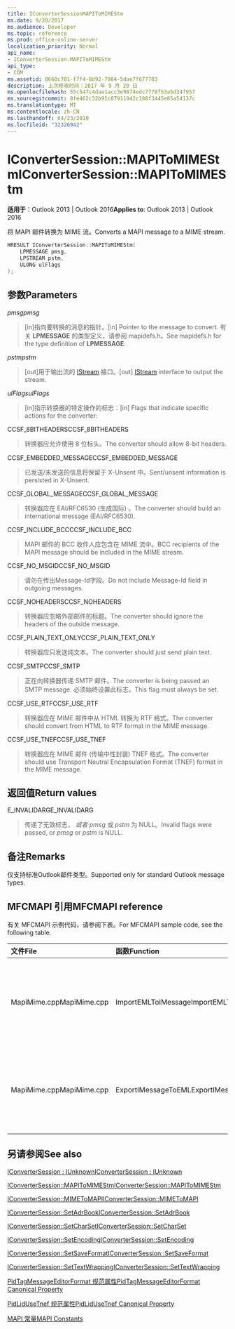 ```yaml
---
title: IConverterSessionMAPIToMIMEStm
ms.date: 9/20/2017
ms.audience: Developer
ms.topic: reference
ms.prod: office-online-server
localization_priority: Normal
api_name:
- IConverterSession.MAPIToMIMEStm
api_type:
- COM
ms.assetid: 8660c701-f7f4-8d92-7984-5dae7f677783
description: 上次修改时间：2017 年 9 月 20 日
ms.openlocfilehash: 55c547c4dae1acc3e9874edc7778f53a5d34f957
ms.sourcegitcommit: 8fe462c32b91c87911942c188f3445e85a54137c
ms.translationtype: MT
ms.contentlocale: zh-CN
ms.lasthandoff: 04/23/2019
ms.locfileid: "32326942"
---
```

# <a name="iconvertersessionmapitomimestm"></a><span data-ttu-id="3b015-103">IConverterSession::MAPIToMIMEStm</span><span class="sxs-lookup"><span data-stu-id="3b015-103">IConverterSession::MAPIToMIMEStm</span></span>
 
  
<span data-ttu-id="3b015-104">**适用于**：Outlook 2013 | Outlook 2016</span><span class="sxs-lookup"><span data-stu-id="3b015-104">**Applies to**: Outlook 2013 | Outlook 2016</span></span> 
  
<span data-ttu-id="3b015-105">将 MAPI 邮件转换为 MIME 流。</span><span class="sxs-lookup"><span data-stu-id="3b015-105">Converts a MAPI message to a MIME stream.</span></span>
  
```cpp
HRESULT IConverterSession::MAPIToMIMEStm( 
    LPMESSAGE pmsg, 
    LPSTREAM pstm, 
    ULONG ulFlags 
);
```

## <a name="parameters"></a><span data-ttu-id="3b015-106">参数</span><span class="sxs-lookup"><span data-stu-id="3b015-106">Parameters</span></span>

 <span data-ttu-id="3b015-107">_pmsg_</span><span class="sxs-lookup"><span data-stu-id="3b015-107">_pmsg_</span></span>
  
> <span data-ttu-id="3b015-108">[in]指向要转换的消息的指针。</span><span class="sxs-lookup"><span data-stu-id="3b015-108">[in] Pointer to the message to convert.</span></span> <span data-ttu-id="3b015-109">有关 **LPMESSAGE** 的类型定义，请参阅 mapidefs.h。</span><span class="sxs-lookup"><span data-stu-id="3b015-109">See mapidefs.h for the type definition of **LPMESSAGE**.</span></span>
    
 <span data-ttu-id="3b015-110">_pstm_</span><span class="sxs-lookup"><span data-stu-id="3b015-110">_pstm_</span></span>
  
> <span data-ttu-id="3b015-111">[out]用于输出流的 [IStream](https://msdn.microsoft.com/library/aa380034%28VS.85%29.aspx) 接口。</span><span class="sxs-lookup"><span data-stu-id="3b015-111">[out] [IStream](https://msdn.microsoft.com/library/aa380034%28VS.85%29.aspx) interface to output the stream.</span></span> 
    
 <span data-ttu-id="3b015-112">_ulFlags_</span><span class="sxs-lookup"><span data-stu-id="3b015-112">_ulFlags_</span></span>
  
>  <span data-ttu-id="3b015-113">[in]指示转换器的特定操作的标志：</span><span class="sxs-lookup"><span data-stu-id="3b015-113">[in] Flags that indicate specific actions for the converter:</span></span> 
    
<span data-ttu-id="3b015-114">CCSF_8BITHEADERS</span><span class="sxs-lookup"><span data-stu-id="3b015-114">CCSF_8BITHEADERS</span></span>
  
> <span data-ttu-id="3b015-115">转换器应允许使用 8 位标头。</span><span class="sxs-lookup"><span data-stu-id="3b015-115">The converter should allow 8-bit headers.</span></span>
    
<span data-ttu-id="3b015-116">CCSF_EMBEDDED_MESSAGE</span><span class="sxs-lookup"><span data-stu-id="3b015-116">CCSF_EMBEDDED_MESSAGE</span></span>
  
> <span data-ttu-id="3b015-117">已发送/未发送的信息将保留于 X-Unsent 中。</span><span class="sxs-lookup"><span data-stu-id="3b015-117">Sent/unsent information is persisted in X-Unsent.</span></span>
    
<span data-ttu-id="3b015-118">CCSF_GLOBAL_MESSAGE</span><span class="sxs-lookup"><span data-stu-id="3b015-118">CCSF_GLOBAL_MESSAGE</span></span>
  
> <span data-ttu-id="3b015-119">转换器应在 EAI/RFC6530 (生成国际) 。</span><span class="sxs-lookup"><span data-stu-id="3b015-119">The converter should build an international message (EAI/RFC6530).</span></span>
    
<span data-ttu-id="3b015-120">CCSF_INCLUDE_BCC</span><span class="sxs-lookup"><span data-stu-id="3b015-120">CCSF_INCLUDE_BCC</span></span>
  
> <span data-ttu-id="3b015-121">MAPI 邮件的 BCC 收件人应包含在 MIME 流中。</span><span class="sxs-lookup"><span data-stu-id="3b015-121">BCC recipients of the MAPI message should be included in the MIME stream.</span></span>
    
<span data-ttu-id="3b015-122">CCSF_NO_MSGID</span><span class="sxs-lookup"><span data-stu-id="3b015-122">CCSF_NO_MSGID</span></span>
  
> <span data-ttu-id="3b015-123">请勿在传出Message-Id字段。</span><span class="sxs-lookup"><span data-stu-id="3b015-123">Do not include Message-Id field in outgoing messages.</span></span>
    
<span data-ttu-id="3b015-124">CCSF_NOHEADERS</span><span class="sxs-lookup"><span data-stu-id="3b015-124">CCSF_NOHEADERS</span></span>
  
> <span data-ttu-id="3b015-125">转换器应忽略外部邮件的标题。</span><span class="sxs-lookup"><span data-stu-id="3b015-125">The converter should ignore the headers of the outside message.</span></span>
    
<span data-ttu-id="3b015-126">CCSF_PLAIN_TEXT_ONLY</span><span class="sxs-lookup"><span data-stu-id="3b015-126">CCSF_PLAIN_TEXT_ONLY</span></span>
  
> <span data-ttu-id="3b015-127">转换器应只发送纯文本。</span><span class="sxs-lookup"><span data-stu-id="3b015-127">The converter should just send plain text.</span></span>
    
<span data-ttu-id="3b015-128">CCSF_SMTP</span><span class="sxs-lookup"><span data-stu-id="3b015-128">CCSF_SMTP</span></span>
  
> <span data-ttu-id="3b015-129">正在向转换器传递 SMTP 邮件。</span><span class="sxs-lookup"><span data-stu-id="3b015-129">The converter is being passed an SMTP message.</span></span> <span data-ttu-id="3b015-130">必须始终设置此标志。</span><span class="sxs-lookup"><span data-stu-id="3b015-130">This flag must always be set.</span></span>
    
<span data-ttu-id="3b015-131">CCSF_USE_RTF</span><span class="sxs-lookup"><span data-stu-id="3b015-131">CCSF_USE_RTF</span></span>
  
> <span data-ttu-id="3b015-132">转换器应在 MIME 邮件中从 HTML 转换为 RTF 格式。</span><span class="sxs-lookup"><span data-stu-id="3b015-132">The converter should convert from HTML to RTF format in the MIME message.</span></span>
    
<span data-ttu-id="3b015-133">CCSF_USE_TNEF</span><span class="sxs-lookup"><span data-stu-id="3b015-133">CCSF_USE_TNEF</span></span>
  
> <span data-ttu-id="3b015-134">转换器应在 MIME 邮件 (传输中性封装) TNEF 格式。</span><span class="sxs-lookup"><span data-stu-id="3b015-134">The converter should use Transport Neutral Encapsulation Format (TNEF) format in the MIME message.</span></span>
    
## <a name="return-values"></a><span data-ttu-id="3b015-135">返回值</span><span class="sxs-lookup"><span data-stu-id="3b015-135">Return values</span></span>

<span data-ttu-id="3b015-136">E_INVALIDARG</span><span class="sxs-lookup"><span data-stu-id="3b015-136">E_INVALIDARG</span></span>
  
> <span data-ttu-id="3b015-137">传递了无效标志，  *或者 pmsg*  或  *pstm*  为 NULL。</span><span class="sxs-lookup"><span data-stu-id="3b015-137">Invalid flags were passed, or  *pmsg*  or  *pstm*  is NULL.</span></span> 
    
## <a name="remarks"></a><span data-ttu-id="3b015-138">备注</span><span class="sxs-lookup"><span data-stu-id="3b015-138">Remarks</span></span>

<span data-ttu-id="3b015-139">仅支持标准Outlook邮件类型。</span><span class="sxs-lookup"><span data-stu-id="3b015-139">Supported only for standard Outlook message types.</span></span>
  
## <a name="mfcmapi-reference"></a><span data-ttu-id="3b015-140">MFCMAPI 引用</span><span class="sxs-lookup"><span data-stu-id="3b015-140">MFCMAPI reference</span></span>

<span data-ttu-id="3b015-141">有关 MFCMAPI 示例代码，请参阅下表。</span><span class="sxs-lookup"><span data-stu-id="3b015-141">For MFCMAPI sample code, see the following table.</span></span>
  
|<span data-ttu-id="3b015-142">**文件**</span><span class="sxs-lookup"><span data-stu-id="3b015-142">**File**</span></span>|<span data-ttu-id="3b015-143">**函数**</span><span class="sxs-lookup"><span data-stu-id="3b015-143">**Function**</span></span>|<span data-ttu-id="3b015-144">**备注**</span><span class="sxs-lookup"><span data-stu-id="3b015-144">**Comment**</span></span>|
|:-----|:-----|:-----|
|<span data-ttu-id="3b015-145">MapiMime.cpp</span><span class="sxs-lookup"><span data-stu-id="3b015-145">MapiMime.cpp</span></span>  <br/> |<span data-ttu-id="3b015-146">ImportEMLToIMessage</span><span class="sxs-lookup"><span data-stu-id="3b015-146">ImportEMLToIMessage</span></span>  <br/> |<span data-ttu-id="3b015-147">MFCMAPI 使用 MimeToMAPI 将 EML 文件转换为 MAPI 邮件。</span><span class="sxs-lookup"><span data-stu-id="3b015-147">MFCMAPI uses MimeToMAPI to convert an EML file to a MAPI message.</span></span>  <br/> |
|<span data-ttu-id="3b015-148">MapiMime.cpp</span><span class="sxs-lookup"><span data-stu-id="3b015-148">MapiMime.cpp</span></span>  <br/> |<span data-ttu-id="3b015-149">ExportIMessageToEML</span><span class="sxs-lookup"><span data-stu-id="3b015-149">ExportIMessageToEML</span></span>  <br/> |<span data-ttu-id="3b015-150">MFCMAPI 使用 MAPIToMIMEStm 将 MAPI 邮件转换为 EML 文件。</span><span class="sxs-lookup"><span data-stu-id="3b015-150">MFCMAPI uses MAPIToMIMEStm to convert a MAPI message to an EML file.</span></span>  <br/> |
   
## <a name="see-also"></a><span data-ttu-id="3b015-151">另请参阅</span><span class="sxs-lookup"><span data-stu-id="3b015-151">See also</span></span>



[<span data-ttu-id="3b015-152">IConverterSession : IUnknown</span><span class="sxs-lookup"><span data-stu-id="3b015-152">IConverterSession : IUnknown</span></span>](iconvertersessioniunknown.md)
  
[<span data-ttu-id="3b015-153">IConverterSession::MAPIToMIMEStm</span><span class="sxs-lookup"><span data-stu-id="3b015-153">IConverterSession::MAPIToMIMEStm</span></span>](iconvertersession-mapitomimestm.md)
  
[<span data-ttu-id="3b015-154">IConverterSession::MIMEToMAPI</span><span class="sxs-lookup"><span data-stu-id="3b015-154">IConverterSession::MIMEToMAPI</span></span>](iconvertersession-mimetomapi.md)
  
[<span data-ttu-id="3b015-155">IConverterSession::SetAdrBook</span><span class="sxs-lookup"><span data-stu-id="3b015-155">IConverterSession::SetAdrBook</span></span>](iconvertersession-setadrbook.md)
  
[<span data-ttu-id="3b015-156">IConverterSession::SetCharSet</span><span class="sxs-lookup"><span data-stu-id="3b015-156">IConverterSession::SetCharSet</span></span>](iconvertersession-setcharset.md)
  
[<span data-ttu-id="3b015-157">IConverterSession::SetEncoding</span><span class="sxs-lookup"><span data-stu-id="3b015-157">IConverterSession::SetEncoding</span></span>](iconvertersession-setencoding.md)
  
[<span data-ttu-id="3b015-158">IConverterSession::SetSaveFormat</span><span class="sxs-lookup"><span data-stu-id="3b015-158">IConverterSession::SetSaveFormat</span></span>](iconvertersession-setsaveformat.md)
  
[<span data-ttu-id="3b015-159">IConverterSession::SetTextWrapping</span><span class="sxs-lookup"><span data-stu-id="3b015-159">IConverterSession::SetTextWrapping</span></span>](iconvertersession-settextwrapping.md)
  
[<span data-ttu-id="3b015-160">PidTagMessageEditorFormat 规范属性</span><span class="sxs-lookup"><span data-stu-id="3b015-160">PidTagMessageEditorFormat Canonical Property</span></span>](pidtagmessageeditorformat-canonical-property.md)
  
[<span data-ttu-id="3b015-161">PidLidUseTnef 规范属性</span><span class="sxs-lookup"><span data-stu-id="3b015-161">PidLidUseTnef Canonical Property</span></span>](pidlidusetnef-canonical-property.md)


[<span data-ttu-id="3b015-162">MAPI 常量</span><span class="sxs-lookup"><span data-stu-id="3b015-162">MAPI Constants</span></span>](mapi-constants.md)

